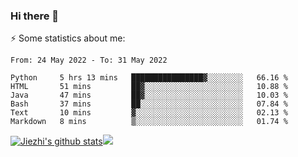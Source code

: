 ### Hi there 👋

⚡ Some statistics about me:


<!--START_SECTION:waka-->

```text
From: 24 May 2022 - To: 31 May 2022

Python     5 hrs 13 mins   ████████████████▓░░░░░░░░   66.16 %
HTML       51 mins         ██▓░░░░░░░░░░░░░░░░░░░░░░   10.88 %
Java       47 mins         ██▓░░░░░░░░░░░░░░░░░░░░░░   10.03 %
Bash       37 mins         ██░░░░░░░░░░░░░░░░░░░░░░░   07.84 %
Text       10 mins         ▓░░░░░░░░░░░░░░░░░░░░░░░░   02.13 %
Markdown   8 mins          ▒░░░░░░░░░░░░░░░░░░░░░░░░   01.74 %
```

<!--END_SECTION:waka-->





[![Jiezhi's github stats](https://github-readme-stats.vercel.app/api?username=Jiezhi&show_icons=true)](https://github.com/Jiezhi/github-readme-stats)[![](https://stats.justsong.cn/api/leetcode/?username=Jiezhi)](https://leetcode.com/Jiezhi/) 
<!--
[![Top Langs](https://github-readme-stats.vercel.app/api/top-langs/?username=Jiezhi&hide=javascript,html)](https://github.com/Jiezhi/github-readme-stats)

**Jiezhi/Jiezhi** is a ✨ _special_ ✨ repository because its `README.md` (this file) appears on your GitHub profile.

Here are some ideas to get you started:

- 🔭 I’m currently working on ...
- 🌱 I’m currently learning ...
- 👯 I’m looking to collaborate on ...
- 🤔 I’m looking for help with ...
- 💬 Ask me about ...
- 📫 How to reach me: ...
- 😄 Pronouns: ...
- ⚡ Fun fact: ...
-->

